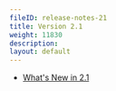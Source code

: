 ```yaml
---
fileID: release-notes-21
title: Version 2.1
weight: 11830
description: 
layout: default
---
```

- [What's New in 2.1](release-notes-new-features21)
